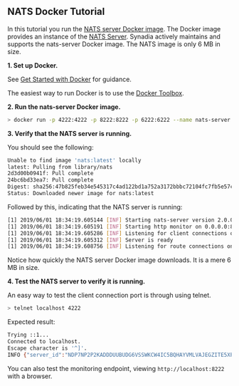 ## NATS Docker Tutorial

In this tutorial you run the [NATS server Docker image](https://hub.docker.com/_/nats/). The Docker image provides an instance of the [NATS Server](/README.md). Synadia actively maintains and supports the nats-server Docker image. The NATS image is only 6 MB in size.

**1. Set up Docker.**

See [Get Started with Docker](http://docs.docker.com/mac/started/) for guidance.

The easiest way to run Docker is to use the [Docker Toolbox](http://docs.docker.com/mac/step_one/).

**2. Run the nats-server Docker image.**

```sh
> docker run -p 4222:4222 -p 8222:8222 -p 6222:6222 --name nats-server -ti nats:latest
```

**3. Verify that the NATS server is running.**

You should see the following:

```sh
Unable to find image 'nats:latest' locally
latest: Pulling from library/nats
2d3d00b0941f: Pull complete 
24bc6bd33ea7: Pull complete 
Digest: sha256:47b825feb34e545317c4ad122bd1a752a3172bbbc72104fc7fb5e57cf90f79e4
Status: Downloaded newer image for nats:latest
```

Followed by this, indicating that the NATS server is running:

```sh
[1] 2019/06/01 18:34:19.605144 [INF] Starting nats-server version 2.0.0
[1] 2019/06/01 18:34:19.605191 [INF] Starting http monitor on 0.0.0.0:8222
[1] 2019/06/01 18:34:19.605286 [INF] Listening for client connections on 0.0.0.0:4222
[1] 2019/06/01 18:34:19.605312 [INF] Server is ready
[1] 2019/06/01 18:34:19.608756 [INF] Listening for route connections on 0.0.0.0:6222
```

Notice how quickly the NATS server Docker image downloads. It is a mere 6 MB in size.

**4. Test the NATS server to verify it is running.**

An easy way to test the client connection port is through using telnet.

```sh
> telnet localhost 4222
```

Expected result:

```sh
Trying ::1...
Connected to localhost.
Escape character is '^]'.
INFO {"server_id":"NDP7NP2P2KADDDUUBUDG6VSSWKCW4IC5BQHAYVMLVAJEGZITE5XP7O5J","version":"2.0.0","proto":1,"go":"go1.11.10","host":"0.0.0.0","port":4222,"max_payload":1048576,"client_id":13249} 
```

You can also test the monitoring endpoint, viewing `http://localhost:8222` with a browser.
